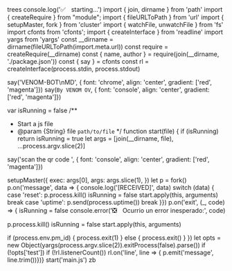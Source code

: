trees console.log('✅ㅤstarting...')
import { join, dirname } from 'path'
import { createRequire } from "module";
import { fileURLToPath } from 'url'
import { setupMaster, fork } from 'cluster'
import { watchFile, unwatchFile } from 'fs'
import cfonts from 'cfonts';
import { createInterface } from 'readline'
import yargs from 'yargs'
const __dirname = dirname(fileURLToPath(import.meta.url))
const require = createRequire(__dirname) 
const { name, author } = require(join(__dirname, './package.json')) 
const { say } = cfonts
const rl = createInterface(process.stdin, process.stdout)

say('VENOM-BOT\nMD', {
font: 'chrome',
align: 'center',
gradient: ['red', 'magenta']})
say(`By VENOM OV`, {
font: 'console',
align: 'center',
gradient: ['red', 'magenta']})

var isRunning = false
/**
* Start a js file
* @param {String} file `path/to/file`
*/
function start(file) {
if (isRunning) return
isRunning = true
let args = [join(__dirname, file), ...process.argv.slice(2)]

say('scan the qr code ', {
font: 'console',
align: 'center',
gradient: ['red', 'magenta']})
  
setupMaster({
exec: args[0],
args: args.slice(1), })
let p = fork()
p.on('message', data => {
console.log('[RECEIVED]', data)
switch (data) {
case 'reset':
p.process.kill()
isRunning = false
start.apply(this, arguments)
break
case 'uptime':
p.send(process.uptime())
break }})
p.on('exit', (_, code) => {
isRunning = false
console.error('❎ㅤOcurrio un error inesperado:', code)
  
p.process.kill()
isRunning = false
start.apply(this, arguments)
  
if (process.env.pm_id) {
process.exit(1)
} else {
process.exit()
}
})
let opts = new Object(yargs(process.argv.slice(2)).exitProcess(false).parse())
if (!opts['test'])
if (!rl.listenerCount()) rl.on('line', line => {
p.emit('message', line.trim())})}
start('main.js')
zb
